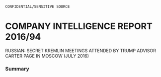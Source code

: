 ```
CONFIDENTIAL/SENSITIVE SOURCE
```

# COMPANY INTELLIGENCE REPORT 2016/94

RUSSIAN: SECRET KREMLIN MEETINGS ATTENDED BY TRUMP ADVISOR CARTER PAGE IN MOSCOW \(JULY 2016\)

### Summary



